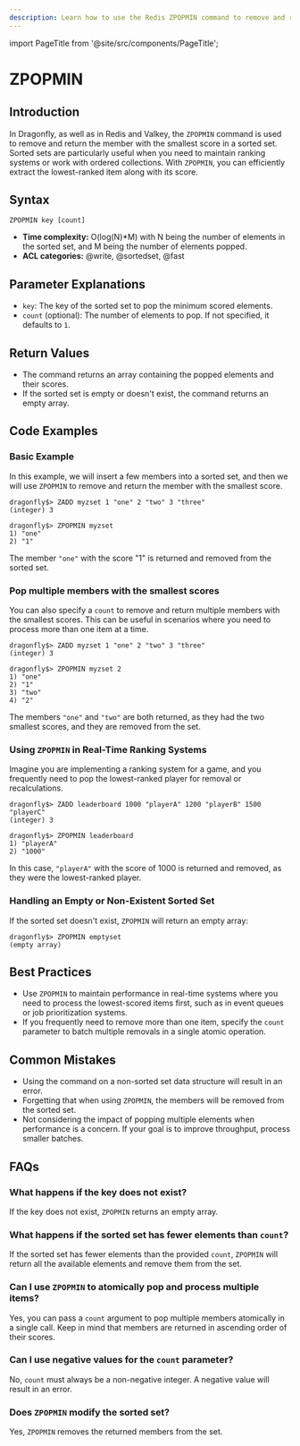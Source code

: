 ```yaml
---
description: Learn how to use the Redis ZPOPMIN command to remove and return the member with the lowest score in a sorted set, plus expert tips beyond the official docs.
---
```


import PageTitle from '@site/src/components/PageTitle';

# ZPOPMIN

<PageTitle title="Redis ZPOPMIN Explained (Better Than Official Docs)" />

## Introduction

In Dragonfly, as well as in Redis and Valkey, the `ZPOPMIN` command is used to remove and return the member with the smallest score in a sorted set.
Sorted sets are particularly useful when you need to maintain ranking systems or work with ordered collections.
With `ZPOPMIN`, you can efficiently extract the lowest-ranked item along with its score.

## Syntax

```shell
ZPOPMIN key [count]
```

- **Time complexity:** O(log(N)\*M) with N being the number of elements in the sorted set, and M being the number of elements popped.
- **ACL categories:** @write, @sortedset, @fast

## Parameter Explanations

- `key`: The key of the sorted set to pop the minimum scored elements.
- `count` (optional): The number of elements to pop. If not specified, it defaults to `1`.

## Return Values

- The command returns an array containing the popped elements and their scores.
- If the sorted set is empty or doesn't exist, the command returns an empty array.

## Code Examples

### Basic Example

In this example, we will insert a few members into a sorted set, and then we will use `ZPOPMIN` to remove and return the member with the smallest score.

```shell
dragonfly$> ZADD myzset 1 "one" 2 "two" 3 "three"
(integer) 3

dragonfly$> ZPOPMIN myzset
1) "one"
2) "1"
```

The member `"one"` with the score "1" is returned and removed from the sorted set.

### Pop multiple members with the smallest scores

You can also specify a `count` to remove and return multiple members with the smallest scores.
This can be useful in scenarios where you need to process more than one item at a time.

```shell
dragonfly$> ZADD myzset 1 "one" 2 "two" 3 "three"
(integer) 3

dragonfly$> ZPOPMIN myzset 2
1) "one"
2) "1"
3) "two"
4) "2"
```

The members `"one"` and `"two"` are both returned, as they had the two smallest scores, and they are removed from the set.

### Using `ZPOPMIN` in Real-Time Ranking Systems

Imagine you are implementing a ranking system for a game, and you frequently need to pop the lowest-ranked player for removal or recalculations.

```shell
dragonfly$> ZADD leaderboard 1000 "playerA" 1200 "playerB" 1500 "playerC"
(integer) 3

dragonfly$> ZPOPMIN leaderboard
1) "playerA"
2) "1000"
```

In this case, `"playerA"` with the score of 1000 is returned and removed, as they were the lowest-ranked player.

### Handling an Empty or Non-Existent Sorted Set

If the sorted set doesn't exist, `ZPOPMIN` will return an empty array:

```shell
dragonfly$> ZPOPMIN emptyset
(empty array)
```

## Best Practices

- Use `ZPOPMIN` to maintain performance in real-time systems where you need to process the lowest-scored items first, such as in event queues or job prioritization systems.
- If you frequently need to remove more than one item, specify the `count` parameter to batch multiple removals in a single atomic operation.

## Common Mistakes

- Using the command on a non-sorted set data structure will result in an error.
- Forgetting that when using `ZPOPMIN`, the members will be removed from the sorted set.
- Not considering the impact of popping multiple elements when performance is a concern.
  If your goal is to improve throughput, process smaller batches.

## FAQs

### What happens if the key does not exist?

If the key does not exist, `ZPOPMIN` returns an empty array.

### What happens if the sorted set has fewer elements than `count`?

If the sorted set has fewer elements than the provided `count`,
`ZPOPMIN` will return all the available elements and remove them from the set.

### Can I use `ZPOPMIN` to atomically pop and process multiple items?

Yes, you can pass a `count` argument to pop multiple members atomically in a single call.
Keep in mind that members are returned in ascending order of their scores.

### Can I use negative values for the `count` parameter?

No, `count` must always be a non-negative integer.
A negative value will result in an error.

### Does `ZPOPMIN` modify the sorted set?

Yes, `ZPOPMIN` removes the returned members from the set.
